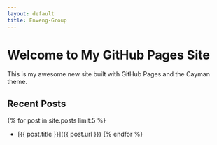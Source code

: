 ```yaml
---
layout: default
title: Enveng-Group
---
```


# Welcome to My GitHub Pages Site

This is my awesome new site built with GitHub Pages and the Cayman theme.

## Recent Posts

{% for post in site.posts limit:5 %}
  - [{{ post.title }}]({{ post.url }})
{% endfor %}
